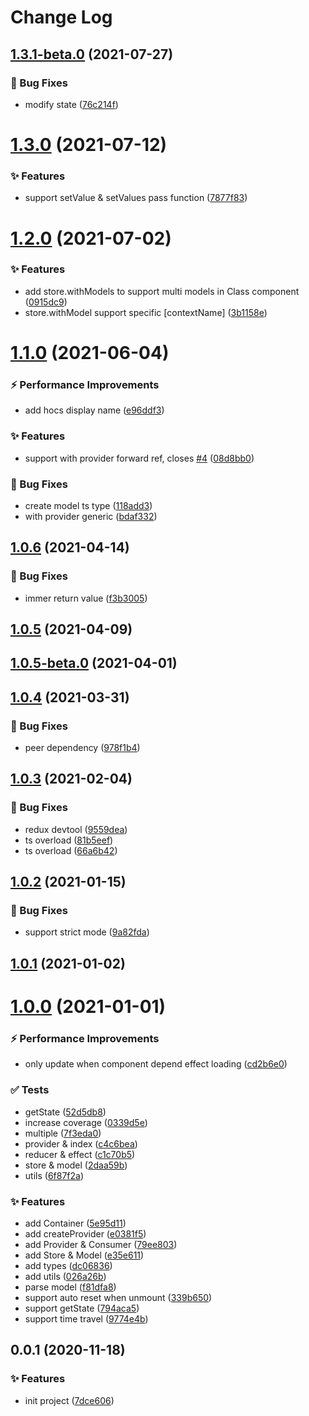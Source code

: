# Change Log 

## [1.3.1-beta.0](https://github.com/kcfe/dobux/compare/v1.3.0...v1.3.1-beta.0) (2021-07-27)


### 🐛 Bug Fixes

* modify state ([76c214f](https://github.com/kcfe/dobux/commit/76c214feb7d55e86f587e0c49fb30a40a8c58cd4))



 

# [1.3.0](https://github.com/kcfe/dobux/compare/v1.2.0...v1.3.0) (2021-07-12)


### ✨ Features

* support setValue & setValues pass function ([7877f83](https://github.com/kcfe/dobux/commit/7877f83c9495ba49ff9c11727253859635e5ca03))



 

# [1.2.0](https://github.com/kcfe/dobux/compare/v1.1.0...v1.2.0) (2021-07-02)


### ✨ Features

* add store.withModels to support multi models in Class component ([0915dc9](https://github.com/kcfe/dobux/commit/0915dc9076ee8eed147aa29f5cce9f5864bf1ce9))
* store.withModel support specific [contextName] ([3b1158e](https://github.com/kcfe/dobux/commit/3b1158e1ee24e6d1c5dc7ff44c89cada351d62e5))



 

# [1.1.0](https://github.com/kcfe/dobux/compare/v1.0.6...v1.1.0) (2021-06-04)


### ⚡ Performance Improvements

* add hocs display name ([e96ddf3](https://github.com/kcfe/dobux/commit/e96ddf3487ae6c68ebc6d0c0d5e08d82b0ced35a))


### ✨ Features

* support with provider forward ref, closes [#4](https://github.com/kcfe/dobux/issues/4) ([08d8bb0](https://github.com/kcfe/dobux/commit/08d8bb0ce40dfc94db577303e9105c01c76e3b35))


### 🐛 Bug Fixes

* create model ts type ([118add3](https://github.com/kcfe/dobux/commit/118add310cecccccf677dff4e720cbf00e2a6992))
* with provider generic ([bdaf332](https://github.com/kcfe/dobux/commit/bdaf3321628ebfdc9825c0245de3aea7807d2115))



 

## [1.0.6](https://github.com/kcfe/dobux/compare/v1.0.5...v1.0.6) (2021-04-14)


### 🐛 Bug Fixes

* immer return value ([f3b3005](https://github.com/kcfe/dobux/commit/f3b3005ef4eb1c47c3d483fa38ef6f3bbc60f460))



 

## [1.0.5](https://github.com/kcfe/dobux/compare/v1.0.5-beta.0...v1.0.5) (2021-04-09)



 

## [1.0.5-beta.0](https://github.com/kcfe/dobux/compare/v1.0.4...v1.0.5-beta.0) (2021-04-01)



 

## [1.0.4](https://github.com/kcfe/dobux/compare/v1.0.3...v1.0.4) (2021-03-31)


### 🐛 Bug Fixes

* peer dependency ([978f1b4](https://github.com/kcfe/dobux/commit/978f1b4012bea884ae4e438e9f85aebe59925494))



 

## [1.0.3](https://github.com/kcfe/dobux/compare/v1.0.2...v1.0.3) (2021-02-04)


### 🐛 Bug Fixes

* redux devtool ([9559dea](https://github.com/kcfe/dobux/commit/9559dea790022bb1714a06b5d357919ad591e07b))
* ts overload ([81b5eef](https://github.com/kcfe/dobux/commit/81b5eef14ecc59aaaa575599c75063c4f00835a7))
* ts overload ([66a6b42](https://github.com/kcfe/dobux/commit/66a6b42f753e4e81dc6579ca7053a2d1ee21f1a8))



 

## [1.0.2](https://github.com/kcfe/dobux/compare/v1.0.1...v1.0.2) (2021-01-15)


### 🐛 Bug Fixes

* support strict mode ([9a82fda](https://github.com/kcfe/dobux/commit/9a82fda6c8c2e3cbf5c40bebc0f34a0d106f7ad5))



 

## [1.0.1](https://github.com/kcfe/dobux/compare/v1.0.0...v1.0.1) (2021-01-02)



 

# [1.0.0](https://github.com/kwai-efe/dobux/compare/v0.0.1...v1.0.0) (2021-01-01)


### ⚡ Performance Improvements

* only update when component depend effect loading ([cd2b6e0](https://github.com/kwai-efe/dobux/commit/cd2b6e0bba586180a4376e74ed374d61e3cb9705))


### ✅ Tests

* getState ([52d5db8](https://github.com/kwai-efe/dobux/commit/52d5db861ebb029e6c669a3f2ec84b4ab48efa8e))
* increase coverage ([0339d5e](https://github.com/kwai-efe/dobux/commit/0339d5e20715fd6bea0f8ebdbae02fd9f5f3509f))
* multiple ([7f3eda0](https://github.com/kwai-efe/dobux/commit/7f3eda0865de792f03df7fdfe7c793702f5bd3fb))
* provider & index ([c4c6bea](https://github.com/kwai-efe/dobux/commit/c4c6bea16de1dd3303f0ceef0714c2225c0d6c15))
* reducer & effect ([c1c70b5](https://github.com/kwai-efe/dobux/commit/c1c70b53bc9803b095fd95b20ba11649e655cc18))
* store & model ([2daa59b](https://github.com/kwai-efe/dobux/commit/2daa59b8e4de9d1871e5cda3b57326f24ec1e654))
* utils ([6f87f2a](https://github.com/kwai-efe/dobux/commit/6f87f2a250bab27884b8a31a03d4690e093acd25))


### ✨ Features

* add Container ([5e95d11](https://github.com/kwai-efe/dobux/commit/5e95d11b8455057f52a8307138416f668de8e57b))
* add createProvider ([e0381f5](https://github.com/kwai-efe/dobux/commit/e0381f57763ebe04bdaa4cc9ff381668e0a3ec87))
* add Provider & Consumer ([79ee803](https://github.com/kwai-efe/dobux/commit/79ee803edee50301be291a7edf676b623f18ca8b))
* add Store & Model ([e35e611](https://github.com/kwai-efe/dobux/commit/e35e6117312391c13be4b448681f0207f96c3e8c))
* add types ([dc06836](https://github.com/kwai-efe/dobux/commit/dc06836372704ad92e28d4ccf3385210cb2c658d))
* add utils ([026a26b](https://github.com/kwai-efe/dobux/commit/026a26b518fda377d0c7abd3f74de32b5f5b73c0))
* parse model ([f81dfa8](https://github.com/kwai-efe/dobux/commit/f81dfa8133158b7a26dfadafe47aa67ede250a0e))
* support auto reset when unmount ([339b650](https://github.com/kwai-efe/dobux/commit/339b65080fa4eb694d5230c455fe052a1bd05687))
* support getState ([794aca5](https://github.com/kwai-efe/dobux/commit/794aca5c7fcd8ce4ea56f9add02a39d5b76e73f5))
* support time travel ([9774e4b](https://github.com/kwai-efe/dobux/commit/9774e4bce23e71e0e71b0ee1e57e8b4a1bcbdde0))



 

## 0.0.1 (2020-11-18)


### ✨ Features

* init project ([7dce606](https://github.com/kwai-ad-fe/dobux/commit/7dce606e8a6be184e6004aba4340fac8ead83160))